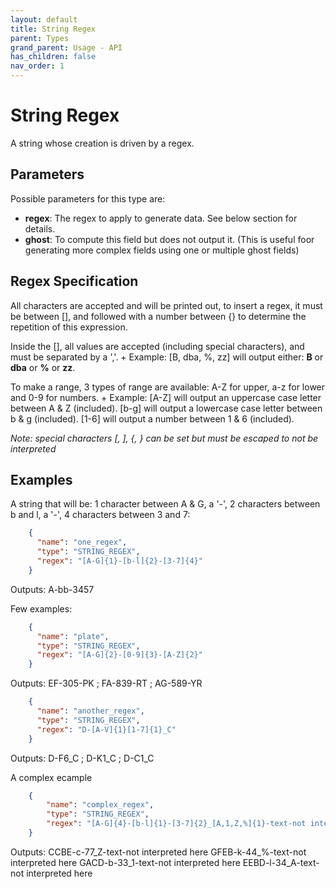 ```yaml
---
layout: default
title: String Regex
parent: Types
grand_parent: Usage - API
has_children: false
nav_order: 1
---
```


# String Regex

A string whose creation is driven by a regex.

## Parameters

Possible parameters for this type are:

- **regex**: The regex to apply to generate data. See below section for details.
- **ghost**: To compute this field but does not output it. (This is useful foor generating more complex fields using one or multiple ghost fields)


## Regex Specification

All characters are accepted and will be printed out, to insert a regex, it must be between [], and followed with a number between {} to determine the repetition of this expression.

Inside the [], all values are accepted (including special characters), and must be separated by a ','. +
Example:
[B, dba, %, zz] will output either: __B__ or __dba__ or __%__ or __zz__.

To make a range, 3 types of range are available: A-Z for upper, a-z for lower and 0-9 for numbers. +
Example:
[A-Z] will output an uppercase case letter between A & Z (included).
[b-g] will output a lowercase case letter between b & g (included).
[1-6] will output a number between 1 & 6 (included).

*Note: special characters [, ], {, } can be set but must be escaped to not be interpreted*

## Examples

A string that will be: 1 character between A & G, a '-', 2 characters between b and l, a '-', 4 characters between 3 and 7:

```json
    {
      "name": "one_regex",
      "type": "STRING_REGEX",
      "regex": "[A-G]{1}-[b-l]{2}-[3-7]{4}"
    }
```
Outputs:
A-bb-3457

Few examples:
```json
    {
      "name": "plate",
      "type": "STRING_REGEX",
      "regex": "[A-G]{2}-[0-9]{3}-[A-Z]{2}"
    }
```
Outputs:
EF-305-PK ; FA-839-RT ; AG-589-YR

```json
    {
      "name": "another_regex",
      "type": "STRING_REGEX",
      "regex": "D-[A-V]{1}[1-7]{1}_C"
    }
```
Outputs:
D-F6_C ; D-K1_C ; D-C1_C

A complex ecample
```json
    {
        "name": "complex_regex",
        "type": "STRING_REGEX",
        "regex": "[A-G]{4}-[b-l]{1}-[3-7]{2}_[A,1,Z,%]{1}-text-not interpreted here"
    }
```
Outputs:
CCBE-c-77_Z-text-not interpreted here
GFEB-k-44_%-text-not interpreted here
GACD-b-33_1-text-not interpreted here
EEBD-l-34_A-text-not interpreted here
